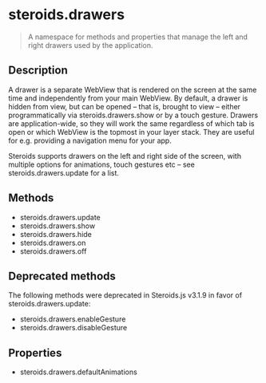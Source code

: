 steroids.drawers
================

> A namespace for methods and properties that manage the left and right drawers used by the application.


Description
-----------

A drawer is a separate WebView that is rendered on the screen at the same time and independently from your main WebView. By default, a drawer is hidden from view, but can be opened – that is, brought to view – either programmatically via steroids.drawers.show or by a touch gesture. Drawers are application-wide, so they will work the same regardless of which tab is open or which WebView is the topmost in your layer stack. They are useful for e.g. providing a navigation menu for your app.

Steroids supports drawers on the left and right side of the screen, with multiple options for animations, touch gestures etc – see steroids.drawers.update for a list.


Methods
-------

- steroids.drawers.update
- steroids.drawers.show
- steroids.drawers.hide
- steroids.drawers.on
- steroids.drawers.off

Deprecated methods
------------------

The following methods were deprecated in Steroids.js v3.1.9 in favor of steroids.drawers.update:

- steroids.drawers.enableGesture
- steroids.drawers.disableGesture

Properties
----------

- steroids.drawers.defaultAnimations
